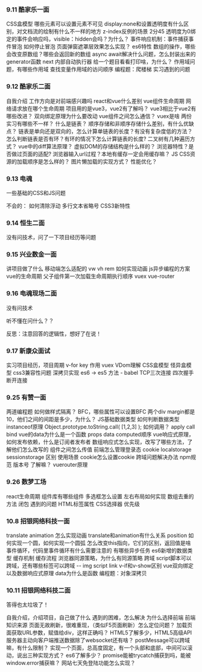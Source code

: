 ### 9.11 酷家乐一面
CSS盒模型
哪些元素可以设置元素不可见
display:none和设置透明度有什么区别，对文档流的绘制有什么不一样的地方
z-index反例的场景 2分45
透明度为0绑定的事件会响应吗，visible：hidden会吗？为什么？
事件响应机制：事件捕获事件冒泡
如何停止冒泡
页面弹窗遮罩层效果怎么实现？
es6特性
数组的操作，哪些会改变原数组？哪些会返回新的数组
async await解决什么问题，怎么封装出来的
generator函数 next 内部自动执行器
给一个题目看看打印啥，为什么？
作用域问题，有哪些作用域
查找变量作用域的访问顺序
编程题：爬楼梯
实习遇到的问题

### 9.12 酷家乐二面
自我介绍
工作方向是对前端感兴趣吗
react和vue什么差别
vue组件生命周期
网络请求放在哪个生命周期
项目用的是vue3，vue2有了解吗？
vue3相比于vue2有哪些改进？
双向绑定原理为什么要改动
vue组件之间怎么通信？
vuex是啥
两份实习有哪些不一样？
什么是链表？
顺序存储和非顺序存储什么差别，有什么优缺点？
链表是单向还是双向的，怎么计算单链表的长度？有没有复杂度低的方法？
怎么判断链表是否有环？有环的情况下怎么计算链表的长度?
二叉树有几种遍历方式？
vue中的diff算法原理？
虚拟DOM的存储结构是什么样的？
浏览器特性？是否做过页面的适配?
浏览器输入url过程？本地有缓存一定会用缓存嘛？
JS CSS资源的加载顺序是怎么样的？
图片懒加载的实现方式？
性能优化？

### 9.13 电魂
一些基础的CSS和JS问题

不会的：
    如何清除浮动
    多行文本省略号
    CSS3新特性
    
### 9.14 恒生二面
没有问技术，问了一下项目经历等问题

### 9.15 兴业数金一面

讲项目做了什么
移动端怎么适配的
vw vh rem
如何实现动画
js异步编程的方案 
vue的生命周期
父子组件第一次加载生命周期执行顺序
vuex
vue-router

### 9.16 电魂现场二面

没有问技术

听不懂在问什么？？

反思：注意回答的逻辑性，想好了在说！

### 9.17 新康众面试

实习项目经历，项目周期
v-for key 作用
vuex
VDom理解
CSS盒模型 怪异盒模型
css3兼容性问题
深拷贝实现
es6 -> es5 方法 - babel
TCP三次连接 四次握手断开连接

### 9.25 有赞一面

两道编程题
如何做样式隔离？
BFC，哪些属性可以设置BFC
两个div margin都是10，他们之间的间距是多少，为什么？
JS基础数据类型
如何判断数据类型
instanceof原理
Object.prototype.toString.call( [1,2,3] ); 如何调用？
apply call bind
vue的data为什么是一个函数
props data computed顺序
vue响应式原理，如何发布依赖，什么是订阅者发布者
数组响应式怎么实现，改写了哪些方法，了解他们怎么改写的
组件之间怎么传值
前端怎么管理登录态
cookie localstorage sessionstorage 区别 使用场景
cookie怎么设置cookie
跨域问题解决办法
npm规范 版本号 了解嘛？
vuerouter原理

### 9.26 数梦工场
react生命周期 
组件库有哪些组件
多选框怎么设置
左右布局如何实现
数组去重的方法
闭包
遇到的问题
HTML标签属性
CSS选择器 优先级

### 10.8 招银网络科技一面
translate
animation 怎么实现动画
translate和animation有什么关系
position
如何实现一个圆，如何实现一个圆弧
怎么改变this指向，它们的区别，返回值是啥
事件循环，代码里事件循环有什么需要注意的
有哪些异步任务
es6新增的数据类型
缓存机制
缓存流程
浏览器同源策略，为什么有同源策略
跨域
script脚本可以跨域，还有哪些标签可以跨域 -- img script link
v-if和v-show区别
vue双向绑定以及数据响应式原理
data为什么是函数
编程题：对象深拷贝


### 10.11 招银网络科技二面
答得也太垃圾了！

自我介绍，介绍项目，自己做了什么
遇到的困难，怎么解决
为什么选择前端
前端知识来源
页面无故刷新，很难重现，（类似F5页面刷新）怎么定位问题？
加载页面获取URL参数，赋值给div，这样正确吗？
HTML5了解多少，HTML5高级API
服务器主动向客户端推送数据除了websocket还有啥？
postMessage可以跨域嘛，有什么限制？
实现一个页面，总高度固定，有一个头部和底部，中间可以滚动，说出三种实现方式？
es6了解多少？
promise能被trycatch捕获到吗，能被window.error捕获嘛？
网站七天免登陆功能怎么实现？